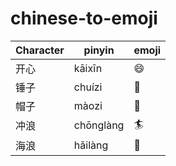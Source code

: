 # chinese-to-emoji

Character | pinyin | emoji
--- | --- | --- 
开心  |  kāixīn     | 😄 
锤子  |  chuízi     | 🔨
帽子  |  màozi      | 🎩
冲浪  |  chōnglàng  | 🏄
海浪  |  hǎilàng    | 🌊
